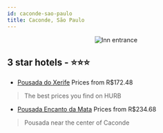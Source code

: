 ```yaml
---
id: caconde-sao-paulo
title: Caconde, São Paulo
---
```


<center><img src="https://static.hotelurbano.com/reservas/prod0/18/18482/5e8b520b50b9a_pousada-do-xerife.jpg" alt="Inn entrance" /></center>


##  3 star hotels - ⭐️⭐️⭐️

-    [Pousada do Xerife](https://us.hurb.com/hotels/caconde/pousada-do-xerife-18482?cmp=18055) Prices from R$172.48
   > The best prices you find on HURB
-    [Pousada Encanto da Mata](https://us.hurb.com/hotels/caconde/pousada-encanto-da-mata-4720?cmp=18055) Prices from R$234.68
   > Pousada near the center of Caconde
